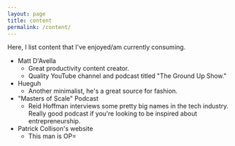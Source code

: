```yaml
---
layout: page
title: content
permalink: /content/
---
```


Here, I list content that I've enjoyed/am currently consuming.

- Matt D'Avella
  - Great productivity content creator.
  - Quality YouTube channel and podcast titled "The Ground Up Show."
- Hueguh
  - Another minimalist, he's a great source for fashion.
- "Masters of Scale" Podcast
  - Reid Hoffman interviews some pretty big names in the tech industry. Really good podcast if you're looking to be inspired about entrepreneurship.
- Patrick Collison's website
  - This man is OP=
